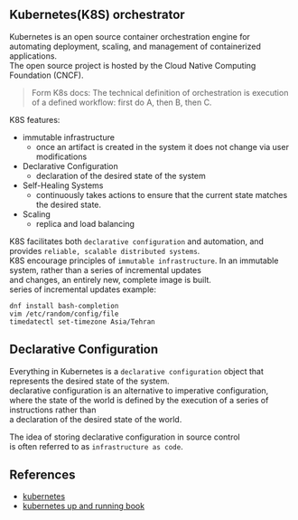 ## Kubernetes(K8S) orchestrator    
Kubernetes is an open source container orchestration engine for     
automating deployment, scaling, and management of containerized applications.     
The open source project is hosted by the Cloud Native Computing Foundation (CNCF).     

> Form K8s docs:
> The technical definition of orchestration is execution of a defined workflow: first do A, then B, then C.


K8S features:
- immutable infrastructure
  - once an artifact is created in the system it does not change via user modifications
- Declarative Configuration
  - declaration of the desired state of the system
- Self-Healing Systems
  - continuously takes actions to ensure that the current state
    matches the desired state.
- Scaling
  - replica and load balancing 

K8S facilitates both `declarative configuration` and automation, and provides `reliable, scalable distributed systems`.    
K8S encourage principles of `immutable infrastructure`. In an immutable system, rather than a series of incremental updates     
and changes, an entirely new, complete image is built.    
series of incremental updates example:    
```shell
dnf install bash-completion
vim /etc/random/config/file
timedatectl set-timezone Asia/Tehran
```

## Declarative Configuration
Everything in Kubernetes is a `declarative configuration` object that represents the desired state of the system.    
declarative configuration is an alternative to imperative configuration,      
where the state of the world is defined by the execution of a series of instructions rather than      
a declaration of the desired state of the world.    

The idea of storing declarative configuration in source control     
is often referred to as `infrastructure as code`.    


## References
- [kubernetes](https://kubernetes.io/docs/home/)
- [kubernetes up and running book](https://www.oreilly.com/library/view/kubernetes-up-and/9781491935668/)